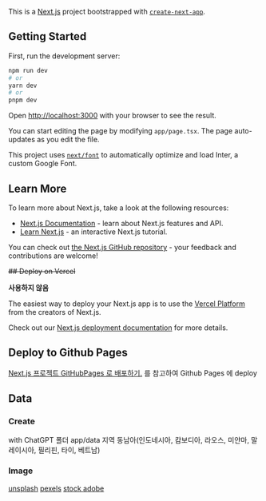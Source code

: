 This is a [Next.js](https://nextjs.org/) project bootstrapped with [`create-next-app`](https://github.com/vercel/next.js/tree/canary/packages/create-next-app).

## Getting Started

First, run the development server:

```bash
npm run dev
# or
yarn dev
# or
pnpm dev
```

Open [http://localhost:3000](http://localhost:3000) with your browser to see the result.

You can start editing the page by modifying `app/page.tsx`. The page auto-updates as you edit the file.

This project uses [`next/font`](https://nextjs.org/docs/basic-features/font-optimization) to automatically optimize and load Inter, a custom Google Font.

## Learn More

To learn more about Next.js, take a look at the following resources:

- [Next.js Documentation](https://nextjs.org/docs) - learn about Next.js features and API.
- [Learn Next.js](https://nextjs.org/learn) - an interactive Next.js tutorial.

You can check out [the Next.js GitHub repository](https://github.com/vercel/next.js/) - your feedback and contributions are welcome!

~~## Deploy on Vercel~~

**사용하지 않음**

The easiest way to deploy your Next.js app is to use the [Vercel Platform](https://vercel.com/new?utm_medium=default-template&filter=next.js&utm_source=create-next-app&utm_campaign=create-next-app-readme) from the creators of Next.js.

Check out our [Next.js deployment documentation](https://nextjs.org/docs/deployment) for more details.

## Deploy to Github Pages

[Next.js 프로젝트 GitHubPages 로 배포하기.](https://velog.io/@aimzero9303/Next.js-%ED%94%84%EB%A1%9C%EC%A0%9D%ED%8A%B8-GitHubPages-%EB%A1%9C-%EB%B0%B0%ED%8F%AC%ED%95%98%EA%B8%B0) 를 참고하여 Github Pages 에 deploy

## Data

### Create

with ChatGPT
폴더 app/data
지역 동남아(인도네시아, 캄보디아, 라오스, 미얀마, 말레이시아, 필리핀, 타이, 베트남)

### Image

[unsplash](https://unsplash.com/ko)
[pexels](https://www.pexels.com/ko-kr/)
[stock adobe](https://stock.adobe.com/kr/)
